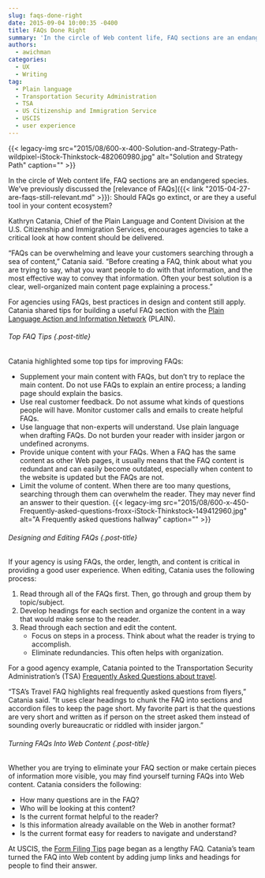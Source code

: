 ```yaml
---
slug: faqs-done-right
date: 2015-09-04 10:00:35 -0400
title: FAQs Done Right
summary: 'In the circle of Web content life, FAQ sections are an endangered species. We&rsquo;ve previously discussed the relevance of FAQs: Should FAQs go extinct, or are they a useful tool in your content ecosystem? Kathryn Catania, Chief of the Plain Language and Content Division at the U.S. Citizenship and Immigration Services, encourages agencies to take'
authors:
  - awichman
categories:
  - UX
  - Writing
tag:
  - Plain language
  - Transportation Security Administration
  - TSA
  - US Citizenship and Immigration Service
  - USCIS
  - user experience
---
```


{{< legacy-img src="2015/08/600-x-400-Solution-and-Strategy-Path-wildpixel-iStock-Thinkstock-482060980.jpg" alt="Solution and Strategy Path" caption="" >}} 

In the circle of Web content life, FAQ sections are an endangered species. We’ve previously discussed the [relevance of FAQs]({{< link "2015-04-27-are-faqs-still-relevant.md" >}}): Should FAQs go extinct, or are they a useful tool in your content ecosystem?

Kathryn Catania, Chief of the Plain Language and Content Division at the U.S. Citizenship and Immigration Services, encourages agencies to take a critical look at how content should be delivered.

“FAQs can be overwhelming and leave your customers searching through a sea of content,” Catania said. “Before creating a FAQ, think about what you are trying to say, what you want people to do with that information, and the most effective way to convey that information. Often your best solution is a clear, well-organized main content page explaining a process.”

For agencies using FAQs, best practices in design and content still apply. Catania shared tips for building a useful FAQ section with the [Plain Language Action and Information Network](http://www.plainlanguage.gov/site/about.cfm) (PLAIN).

###### Top FAQ Tips {.post-title}

Catania highlighted some top tips for improving FAQs:

  * Supplement your main content with FAQs, but don’t try to replace the main content. Do not use FAQs to explain an entire process; a landing page should explain the basics.
  * Use real customer feedback. Do not assume what kinds of questions people will have. Monitor customer calls and emails to create helpful FAQs.
  * Use language that non-experts will understand. Use plain language when drafting FAQs. Do not burden your reader with insider jargon or undefined acronyms.
  * Provide unique content with your FAQs. When a FAQ has the same content as other Web pages, it usually means that the FAQ content is redundant and can easily become outdated, especially when content to the website is updated but the FAQs are not.
  * Limit the volume of content. When there are too many questions, searching through them can overwhelm the reader. They may never find an answer to their question. {{< legacy-img src="2015/08/600-x-450-Frequently-asked-questions-froxx-iStock-Thinkstock-149412960.jpg" alt="A Frequently asked questions hallway" caption="" >}} 

###### Designing and Editing FAQs {.post-title}

If your agency is using FAQs, the order, length, and content is critical in providing a good user experience. When editing, Catania uses the following process:

  1. Read through all of the FAQs first. Then, go through and group them by topic/subject.
  2. Develop headings for each section and organize the content in a way that would make sense to the reader.
  3. Read through each section and edit the content. 
      * Focus on steps in a process. Think about what the reader is trying to accomplish.
      * Eliminate redundancies. This often helps with organization.

For a good agency example, Catania pointed to the Transportation Security Administration’s (TSA) [Frequently Asked Questions about travel](https://www.tsa.gov/travel/frequently-asked-questions).

“TSA’s Travel FAQ highlights real frequently asked questions from flyers,” Catania said. “It uses clear headings to chunk the FAQ into sections and accordion files to keep the page short. My favorite part is that the questions are very short and written as if person on the street asked them instead of sounding overly bureaucratic or riddled with insider jargon.”

###### Turning FAQs Into Web Content {.post-title}

Whether you are trying to eliminate your FAQ section or make certain pieces of information more visible, you may find yourself turning FAQs into Web content. Catania considers the following:

  * How many questions are in the FAQ?
  * Who will be looking at this content?
  * Is the current format helpful to the reader?
  * Is this information already available on the Web in another format?
  * Is the current format easy for readers to navigate and understand?

At USCIS, the [Form Filing Tips](http://www.uscis.gov/forms-filing-tips) page began as a lengthy FAQ. Catania’s team turned the FAQ into Web content by adding jump links and headings for people to find their answer.